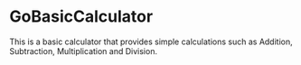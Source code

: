 # GoBasicCalculator

This is a basic calculator that provides simple calculations such as Addition, Subtraction, Multiplication and Division. 
